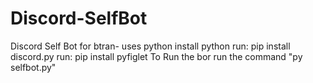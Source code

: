 # Discord-SelfBot
Discord Self Bot for btran- uses python
install python
run: pip install discord.py
run: pip install pyfiglet
To Run the bor run the command "py selfbot.py"
